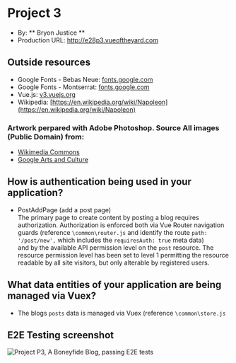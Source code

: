 # Project 3

- By: ** Bryon Justice **
- Production URL: <http://e28p3.vueoftheyard.com>

## Outside resources

- Google Fonts - Bebas Neue: [fonts.google.com](https://fonts.google.com/specimen/Bebas+Neue)
- Google Fonts - Montserrat: [fonts.google.com](https://fonts.google.com/specimen/Montserrat)
- Vue.js: [v3.vuejs.org](https://v3.vuejs.org/guide/introduction.html)
- Wikipedia: [https://en.wikipedia.org/wiki/Napoleon](https://en.wikipedia.org/wiki/Napoleon)

### Artwork perpared with Adobe Photoshop. Source All images (Public Domain) from:

- [Wikimedia Commons](/commons.wikimedia.org)
- [Google Arts and Culture](https://artsandculture.google.com/)

## How is authentication being used in your application?

- PostAddPage (add a post page)\
  The primary page to create content by posting a blog requires authorization.
  Authorization is enforced both via Vue Router navigation guards (reference `\common\router.js` and identify the route `path: '/post/new',` which includes the `requiresAuth: true` meta data)  
  and by the available API permission level on the `post` resource. The resource permission level has been set to level 1 permitting the resource readable by all site visitors, but only alterable by registered users.

## What data entities of your application are being managed via Vuex?

- The blogs `posts` data is managed via Vuex (reference `\common\store.js`

## E2E Testing screenshot

![Project P3, A Boneyfide Blog, passing E2E tests](https://raw.githubusercontent.com/bryonjustice/e28/blob/main/p3/src/assets/images/passing-tests.png)
